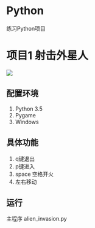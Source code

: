 # Python
练习Python项目
# 项目1 射击外星人

![](http://ww1.sinaimg.cn/mw690/006rAlqhly1fkq60ndykag315p0pfe85.gif)

## 配置环境
1. Python 3.5
2. Pygame
3. Windows

## 具体功能
1. q键退出
2. p键进入
3. space 空格开火
4. 左右移动

## 运行
主程序 alien_invasion.py
